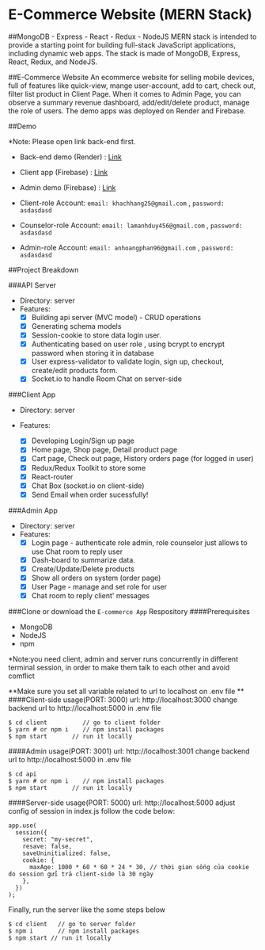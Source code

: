 # E-Commerce Website (MERN Stack)

##MongoDB - Express - React - Redux - NodeJS
MERN stack is intended to provide a starting point for building full-stack JavaScript applications, including dynamic web apps. The stack is made of MongoDB, Express, React, Redux, and NodeJS.

##E-Commerce Website
An ecommerce website for selling mobile devices, full of features like quick-view, mange user-account, add to cart, check out, filter list product in Client Page. When it comes to Admin Page, you can observe a summary revenue dashboard, add/edit/delete product, manage the role of users. The demo apps was deployed on Render and Firebase.

##Demo

\*Note: Please open link back-end first.

- Back-end demo (Render) : [Link](https://ecommerceapp-be.onrender.com)
- Client app (Firebase) : [Link](https://clientapp-ecommerceapp.web.app)
- Admin demo (Firebase) : [Link](https://adminapp-ecommerce.web.app)

- Client-role Account: `email: khachhang25@gmail.com` , `password: asdasdasd`
- Counselor-role Account: `email: lamanhduy456@gmail.com` , `password: asdasdasd`
- Admin-role Account: `email: anhoangphan96@gmail.com` , `password: asdasdasd`

##Project Breakdown

###API Server

- Directory: server
- Features:
  - [x] Building api server (MVC model) - CRUD operations
  - [x] Generating schema models
  - [x] Session-cookie to store data login user.
  - [x] Authenticating based on user role , using bcrypt to encrypt password when storing it in database
  - [x] User express-validator to validate login, sign up, checkout, create/edit products form.
  - [x] Socket.io to handle Room Chat on server-side

###Client App

- Directory: server
- Features:

  - [x] Developing Login/Sign up page
  - [x] Home page, Shop page, Detail product page
  - [x] Cart page, Check out page, History orders page (for logged in user)
  - [x] Redux/Redux Toolkit to store some
  - [x] React-router
  - [x] Chat Box (socket.io on client-side)
  - [x] Send Email when order sucessfully!

###Admin App

- Directory: server
- Features:
  - [x] Login page - authenticate role admin, role counselor just allows to use Chat room to reply user
  - [x] Dash-board to summarize data.
  - [x] Create/Update/Delete products
  - [x] Show all orders on system (order page)
  - [x] User Page - manage and set role for user
  - [x] Chat room to reply client' messages

###Clone or download the `E-commerce App` Respository
####Prerequisites

- MongoDB
- NodeJS
- npm

\*Note:you need client, admin and server runs concurrently in different terminal session, in order to make them talk to each other and avoid comflict

**Make sure you set all variable related to url to localhost on .env file **
####Client-side usage(PORT: 3000)
url: http://localhost:3000
change backend url to http://localhost:5000 in .env file

```
$ cd client          // go to client folder
$ yarn # or npm i    // npm install packages
$ npm start       // run it locally
```

####Admin usage(PORT: 3001)
url: http://localhost:3001
change backend url to http://localhost:5000 in .env file

```
$ cd api
$ yarn # or npm i    // npm install packages
$ npm start       // run it locally
```

####Server-side usage(PORT: 5000)
url: http://localhost:5000
adjust config of session in index.js follow the code below:

```
app.use(
  session({
    secret: "my-secret",
    resave: false,
    saveUninitialized: false,
    cookie: {
      maxAge: 1000 * 60 * 60 * 24 * 30, // thời gian sống của cookie do session gửi trả client-side là 30 ngày
    },
  })
);
```

Finally, run the server like the some steps below

```
$ cd client   // go to server folder
$ npm i       // npm install packages
$ npm start // run it locally
```
